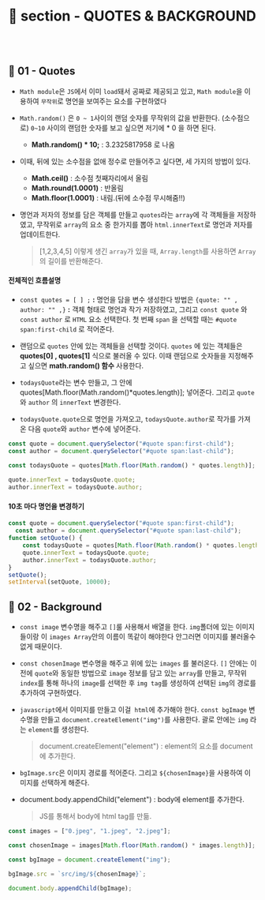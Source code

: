 # 📝 section - QUOTES & BACKGROUND
<br>
<br>

 
## 📍 01 - Quotes


* `Math module`은 `JS`에서 이미 `load`돼서 공짜로 제공되고 있고, `Math module`을 이용하여 `무작위`로 명언을 보여주는 요소를 구현하였다

* `Math.random()` 은 `0 ~ 1`사이의 랜덤 숫자를 무작위의 값을 반환한다. (소수점으로) `0~10` 사이의 랜덤한 숫자를 보고 싶으면 저기에 * 0 을 하면 된다.
  * **Math.random() * 10;** : 3.2325817958 로 나옴

* 이때, 뒤에 있는 소수점을 없애 정수로 만들어주고 싶다면, 세 가지의 방법이 있다.
  * **Math.ceil()** : 소수점 첫째자리에서 올림
  * **Math.round(1.0001)** : 반올림
  * **Math.floor(1.0001)** : 내림.(뒤에 소수점 무시해줌!!)

* 명언과 저자의 정보를 담은 객체를 만들고 `quotes`라는 `array`에 각 객체들을 저장하였고, 무작위로 `array`의 요소 중 한가지를 뽑아 `html.innerText`로 명언과 저자를 업데이트한다.
  >[1,2,3,4,5] 이렇게 생긴 `array`가 있을 때, `Array.length`를 사용하면 `Array`의 길이를 반환해준다.

#### 전체적인 흐름설명

* `const quotes = [ ] ;` **:** 명언을 담을 변수 생성한다 방법은 `{quote: "" , author: "" ,}` **:** 객체 형태로 명언과 작가 저장하였고, 그리고 `const quote` 와 `const author` 로 `HTML` 요소 선택한다. 첫 번째 `span` 을 선택할 때는 `#quote span:first-child` 로 적어준다.

* 랜덤으로 `quotes` 안에 있는 객체들을 선택할 것이다. `quotes` 에 있는 객체들은 **quotes[0] , quotes[1]** 식으로 불러올 수 있다. 이때 랜덤으로 숫자들을 지정해주고 싶으면 **math.random() 함수** 사용한다. 

* `todaysQuote`라는 변수 만들고, 그 안에 quotes[Math.floor(Math.random()*quotes.length)];
넣어준다. 그리고 `quote` 와 `author` 의 `innerText` 변경한다.

* `todaysQuote.quote`으로 명언을 가져오고, `todaysQuote.author`로 작가를 가져온 다음 `quote`와 `author` 변수에 넣어준다.


```JavaScript
const quote = document.querySelector("#quote span:first-child");
const author = document.querySelector("#quote span:last-child");

const todaysQuote = quotes[Math.floor(Math.random() * quotes.length)];
  
quote.innerText = todaysQuote.quote;
author.innerText = todaysQuote.author;

```

#### 10초 마다 명언을 변경하기
 
```javascript
const quote = document.querySelector("#quote span:first-child");
  const author = document.querySelector("#quote span:last-child");
function setQuote() {
    const todaysQuote = quotes[Math.floor(Math.random() * quotes.length)];
    quote.innerText = todaysQuote.quote;
    author.innerText = todaysQuote.author;
}  
setQuote();
setInterval(setQuote, 10000);
```

## 📍 02 - Background


* `const image` 변수명을 해주고 `[]`룰 사용해서 배열을 한다. `img`폴더에 있는 이미지들이랑 이 `images Array`안의 이름이 똑같이 해야한다 안그러면 이미지를 불러올수 없게 때문이다. 

* `const chosenImage` 변수명을 해주고 위에 있는 `images` 를 불러온다. `[]` 안에는 이전에 `quote`와 동일한 방법으로 `image` 정보를 담고 있는 `array`를 만들고, 무작위 `index`를 통해 하나의 `image`를 선택한 후 `img tag`를 생성하여 선택된 `img`의 경로를 추가하여 구현하였다.

* `javascript`에서 이미지를 만들고 이걸` html`에 추가해야 한다. `const bgImage` 변수명을 만들고 `document.createElement("img")`를 사용한다. 괄로 안에는 `img` 라는 `element`를 생성한다.
  >document.createElement("element") : element의 요소를 document에 추가한다. 

* `bgImage.src`은 이미지 경로를 적어준다. 그리고 `${chosenImage}`을 사용하여 이미지를 선택하게 해준다. 

* document.body.appendChild("element") : body에 element를 추가한다. 
  >JS를 통해서 body에 html tag를 만듦.


```javascript
const images = ["0.jpeg", "1.jpeg", "2.jpeg"];

const chosenImage = images[Math.floor(Math.random() * images.length)];

const bgImage = document.createElement("img");

bgImage.src = `src/img/${chosenImage}`;

document.body.appendChild(bgImage);
```







